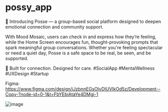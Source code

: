 # possy_app

🚀 Introducing Posse — a group-based social platform designed to deepen emotional connection and community support.

With Mood Mosaic, users can check in and express how they’re feeling, while the Home Screen encourages fun, thought-provoking prompts that spark meaningful group conversations. Whether you're feeling spectacular or need a quiet day, Posse is a safe space to be real, be seen, and be supported.

🌈 Built for connection. Designed for care.
#SocialApp #MentalWellness #UXDesign #Startup

Figma: https://www.figma.com/design/iJzbnnEGsOlvDIUVlkOd5z/Development--Copy-?node-id=0-1&t=FbYEbiAtaYe4DMgi-1

![image](https://github.com/user-attachments/assets/1d93d1b2-b67d-4edb-bf32-da74256294b2)

